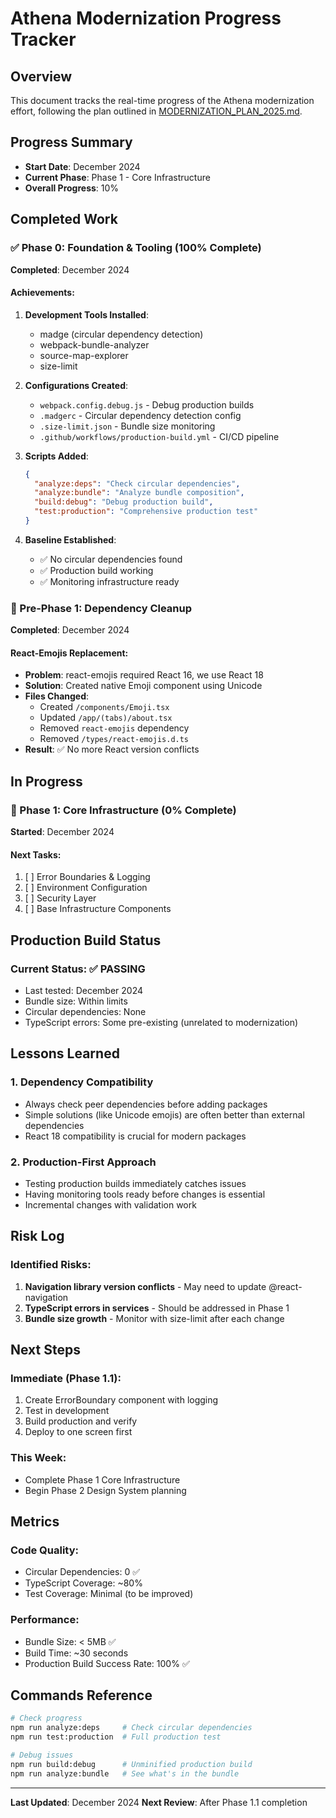 # Athena Modernization Progress Tracker

## Overview
This document tracks the real-time progress of the Athena modernization effort, following the plan outlined in [MODERNIZATION_PLAN_2025.md](./MODERNIZATION_PLAN_2025.md).

## Progress Summary
- **Start Date**: December 2024
- **Current Phase**: Phase 1 - Core Infrastructure
- **Overall Progress**: 10%

## Completed Work

### ✅ Phase 0: Foundation & Tooling (100% Complete)
**Completed**: December 2024

#### Achievements:
1. **Development Tools Installed**:
   - madge (circular dependency detection)
   - webpack-bundle-analyzer
   - source-map-explorer
   - size-limit

2. **Configurations Created**:
   - `webpack.config.debug.js` - Debug production builds
   - `.madgerc` - Circular dependency detection config
   - `.size-limit.json` - Bundle size monitoring
   - `.github/workflows/production-build.yml` - CI/CD pipeline

3. **Scripts Added**:
   ```json
   {
     "analyze:deps": "Check circular dependencies",
     "analyze:bundle": "Analyze bundle composition",
     "build:debug": "Debug production build",
     "test:production": "Comprehensive production test"
   }
   ```

4. **Baseline Established**:
   - ✅ No circular dependencies found
   - ✅ Production build working
   - ✅ Monitoring infrastructure ready

### 🔧 Pre-Phase 1: Dependency Cleanup
**Completed**: December 2024

#### React-Emojis Replacement:
- **Problem**: react-emojis required React 16, we use React 18
- **Solution**: Created native Emoji component using Unicode
- **Files Changed**:
  - Created `/components/Emoji.tsx`
  - Updated `/app/(tabs)/about.tsx`
  - Removed `react-emojis` dependency
  - Removed `/types/react-emojis.d.ts`
- **Result**: ✅ No more React version conflicts

## In Progress

### 🚧 Phase 1: Core Infrastructure (0% Complete)
**Started**: December 2024

#### Next Tasks:
1. [ ] Error Boundaries & Logging
2. [ ] Environment Configuration
3. [ ] Security Layer
4. [ ] Base Infrastructure Components

## Production Build Status

### Current Status: ✅ PASSING
- Last tested: December 2024
- Bundle size: Within limits
- Circular dependencies: None
- TypeScript errors: Some pre-existing (unrelated to modernization)

## Lessons Learned

### 1. Dependency Compatibility
- Always check peer dependencies before adding packages
- Simple solutions (like Unicode emojis) are often better than external dependencies
- React 18 compatibility is crucial for modern packages

### 2. Production-First Approach
- Testing production builds immediately catches issues
- Having monitoring tools ready before changes is essential
- Incremental changes with validation work

## Risk Log

### Identified Risks:
1. **Navigation library version conflicts** - May need to update @react-navigation
2. **TypeScript errors in services** - Should be addressed in Phase 1
3. **Bundle size growth** - Monitor with size-limit after each change

## Next Steps

### Immediate (Phase 1.1):
1. Create ErrorBoundary component with logging
2. Test in development
3. Build production and verify
4. Deploy to one screen first

### This Week:
- Complete Phase 1 Core Infrastructure
- Begin Phase 2 Design System planning

## Metrics

### Code Quality:
- Circular Dependencies: 0 ✅
- TypeScript Coverage: ~80%
- Test Coverage: Minimal (to be improved)

### Performance:
- Bundle Size: < 5MB ✅
- Build Time: ~30 seconds
- Production Build Success Rate: 100% ✅

## Commands Reference

```bash
# Check progress
npm run analyze:deps     # Check circular dependencies
npm run test:production  # Full production test

# Debug issues
npm run build:debug      # Unminified production build
npm run analyze:bundle   # See what's in the bundle
```

---

**Last Updated**: December 2024
**Next Review**: After Phase 1.1 completion